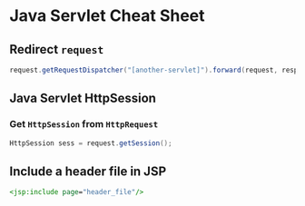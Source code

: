 # Java Servlet Cheat Sheet

## Redirect `request`

```java
request.getRequestDispatcher("[another-servlet]").forward(request, response);
```

## Java Servlet HttpSession

### Get `HttpSession` from `HttpRequest`

```java
HttpSession sess = request.getSession();
```

## Include a header file in JSP

```jsp
<jsp:include page="header_file"/>
```